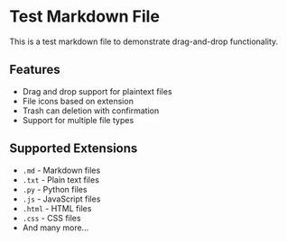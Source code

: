 # Test Markdown File

This is a test markdown file to demonstrate drag-and-drop functionality.

## Features

- Drag and drop support for plaintext files
- File icons based on extension
- Trash can deletion with confirmation
- Support for multiple file types

## Supported Extensions

- `.md` - Markdown files
- `.txt` - Plain text files  
- `.py` - Python files
- `.js` - JavaScript files
- `.html` - HTML files
- `.css` - CSS files
- And many more...